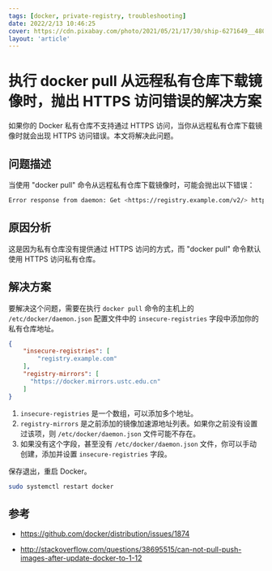 ```yaml
---
tags: [docker, private-registry, troubleshooting]
date: 2022/2/13 10:46:25
cover: https://cdn.pixabay.com/photo/2021/05/21/17/30/ship-6271649__480.jpg
layout: 'article'
---
```


# 执行 docker pull 从远程私有仓库下载镜像时，抛出 HTTPS 访问错误的解决方案

如果你的 Docker 私有仓库不支持通过 HTTPS 访问，当你从远程私有仓库下载镜像时就会出现 HTTPS 访问错误。本文将解决此问题。

## 问题描述

当使用 "docker pull" 命令从远程私有仓库下载镜像时，可能会抛出以下错误：

```bash
Error response from daemon: Get <https://registry.example.com/v2/> http: server gave HTTP response to HTTPS client
```

## 原因分析

这是因为私有仓库没有提供通过 HTTPS 访问的方式，而 "docker pull" 命令默认使用 HTTPS 访问私有仓库。

## 解决方案

要解决这个问题，需要在执行 `docker pull` 命令的主机上的 `/etc/docker/daemon.json` 配置文件中的 `insecure-registries` 字段中添加你的私有仓库地址。

```json
{
    "insecure-registries": [
        "registry.example.com"
    ],
    "registry-mirrors": [
      "https://docker.mirrors.ustc.edu.cn"
    ]
}
```

1. `insecure-registries` 是一个数组，可以添加多个地址。
2. `registry-mirrors` 是之前添加的镜像加速源地址列表。如果你之前没有设置过该项，则 `/etc/docker/daemon.json` 文件可能不存在。
3. 如果没有这个字段，甚至没有 `/etc/docker/daemon.json` 文件，你可以手动创建，添加并设置 `insecure-registries` 字段。

保存退出，重启 Docker。

```bash
sudo systemctl restart docker
```

## 参考

- https://github.com/docker/distribution/issues/1874

- http://stackoverflow.com/questions/38695515/can-not-pull-push-images-after-update-docker-to-1-12









